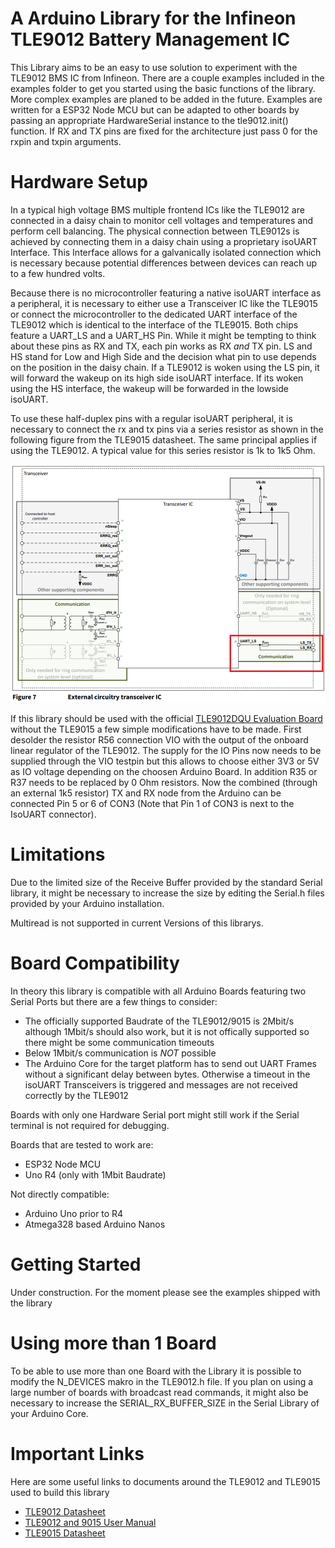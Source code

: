 # A Arduino Library for the Infineon TLE9012 Battery Management IC

This Library aims to be an easy to use solution to experiment with the TLE9012 BMS IC from Infineon. There are a couple examples included in the examples folder to get you started using the basic functions of the library. More complex examples are planed to be added in the future. Examples are written for a ESP32 Node MCU but can be adapted to other boards by passing an appropriate HardwareSerial instance to the tle9012.init() function. If RX and TX pins are fixed for the architecture just pass 0 for the rxpin and txpin arguments. 


# Hardware Setup

In a typical high voltage BMS multiple frontend ICs like the TLE9012 are connected in a daisy chain to monitor cell voltages and temperatures and perform cell balancing. The physical connection between TLE9012s is achieved by connecting them in a daisy chain using a proprietary isoUART Interface. This Interface allows for a galvanically isolated connection which is necessary because potential differences between devices can reach up to a few hundred volts. 

Because there is no microcontroller featuring a native isoUART interface as a peripheral, it is necessary to either use a Transceiver IC like the TLE9015 or connect the microcontroller to the dedicated UART interface of the TLE9012 which is identical to the interface of the TLE9015. Both chips feature a UART_LS and a UART_HS Pin. While it might be tempting to think about these pins as RX and TX, each pin works as RX *and* TX pin. LS and HS stand for Low and High Side and the decision what pin to use depends on the position in the daisy chain. If a TLE9012 is woken using the LS pin, it will forward the wakeup on its high side isoUART interface. If its woken using the HS interface, the wakeup will be forwarded in the lowside isoUART.

To use these half-duplex pins with a regular isoUART peripheral, it is necessary to connect the rx and tx pins via a series resistor as shown in the following figure from the TLE9015 datasheet. The same principal applies if using the TLE9012. A typical value for this series resistor is 1k to 1k5 Ohm. 

![image TLE9015 UART Connection](./readme_resources/TLE9015_Connection.png "UART Connection")

If this library should be used with the official [TLE9012DQU Evaluation Board](https://www.infineon.com/cms/en/product/evaluation-boards/tle9012dqu_dtr_bms2/) without the TLE9015 a few simple modifications have to be made. First desolder the resistor R56 connection VIO with the output of the onboard linear regulator of the TLE9012. The supply for the IO Pins now needs to be supplied through the VIO testpin but this allows to choose either 3V3 or 5V as IO voltage depending on the choosen Arduino Board. In addition R35 or R37 needs to be replaced by 0 Ohm resistors. Now the combined (through an external 1k5 resistor) TX and RX node from the Arduino can be connected Pin 5 or 6 of CON3 (Note that Pin 1 of CON3 is next to the IsoUART connector).

# Limitations

Due to the limited size of the Receive Buffer provided by the standard Serial library, it might be necessary to increase the size by editing the Serial.h files provided by your Arduino installation.

Multiread is not supported in current Versions of this librarys.

# Board Compatibility 

In theory this library is compatible with all Arduino Boards featuring two Serial Ports but there are a few things to consider:
- The officially supported Baudrate of the TLE9012/9015 is 2Mbit/s although 1Mbit/s should also work, but it is not offically supported so there might be some communication timeouts
- Below 1Mbit/s communication is *NOT* possible
- The Arduino Core for the target platform has to send out UART Frames without a significant delay between bytes. Otherwise a timeout in the isoUART Transceivers is triggered and messages are not received correctly by the TLE9012

Boards with only one Hardware Serial port might still work if the Serial terminal is not required for debugging.

Boards that are tested to work are:
- ESP32 Node MCU
- Uno R4 (only with 1Mbit Baudrate)

Not directly compatible:
- Arduino Uno prior to R4
- Atmega328 based Arduino Nanos

# Getting Started

Under construction. For the moment please see the examples shipped with the library

# Using more than 1 Board

To be able to use more than one Board with the Library it is possible to modify the N_DEVICES makro in the TLE9012.h file. If you plan on using a large number of boards with broadcast read commands, it might also be necessary to increase the SERIAL_RX_BUFFER_SIZE in the Serial Library of your Arduino Core.

# Important Links

Here are some useful links to documents around the TLE9012 and TLE9015 used to build this library

- [TLE9012 Datasheet](https://www.infineon.com/dgdl/Infineon-TLE9012DQU-DataSheet-v01_00-EN.pdf?fileId=8ac78c8c7e7124d1017f0c3d27c75737)
- [TLE9012 and 9015 User Manual](https://www.infineon.com/dgdl/Infineon-Infineon-TLE9012DQU_TLE9015DQU-UM-v01_00-EN-UserManual-v01_00-EN.pdf?fileId=8ac78c8c7e7124d1017f0c4f8750574b&da=t)
- [TLE9015 Datasheet](https://www.infineon.com/dgdl/Infineon-TLE9015DQU-DataSheet-v01_00-EN.pdf?fileId=8ac78c8c7e7124d1017f0c62000f6342)
